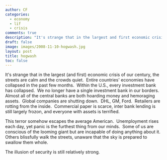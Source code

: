 ```yaml
---
author: CF
categories:
  - economy
  - lïf
  - crisis
comments: true
description: "It's strange that in the largest and first economic crisis of our century the streets are calm..."
draft: false
image: images/2008-11-10-hogwash.jpg
layout: post
title: hogwash
toc: false
---
```

    
It's strange that in the largest (and first) economic crisis of our century, the streets are calm and the crowds quiet.  Entire countries' economies have collapsed in the past few months.  Within the U.S., every investment bank has collapsed.  We no longer have a single investment bank in our borders.  Almost all of the central banks are both hoarding money and hemoraging assets.  Global companies are shutting down.  DHL, GM, Ford.  Retailers are rotting from the inside.  Commercial paper is scarce, inter bank lending is still largely frozon, and everyone with assets is terrified.    
    
This terror somehow escapes the average American.  Unemployment rises each day, yet panic is the furthest thing from our minds.  Some of us are conscious of the looming giant but are incapable of doing anything about it.  Others blissfully walk the streets, unaware that the sky is prepared to swallow them whole.    
    
The illusion of security is still relatively strong.    
